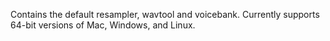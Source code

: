 Contains the default resampler, wavtool and voicebank.  Currently supports 64-bit versions of Mac, Windows, and Linux.
